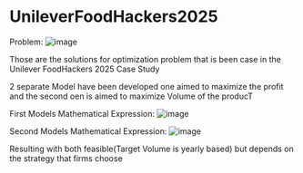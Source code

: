 # UnileverFoodHackers2025
Problem: 
![image](https://github.com/user-attachments/assets/24708e84-1670-4537-b0f9-b3fd140dcd0a)


Those are the solutions for optimization problem that is been case in the Unilever FoodHackers 2025 Case Study

2 separate Model have been developed one aimed to maximize the profit and the second oen is aimed to maximize Volume of the producT    


First Models Mathematical Expression:
![image](https://github.com/user-attachments/assets/547de4b5-b440-47bb-8d1e-7a4429858c38)


Second Models Mathematical Expression:
![image](https://github.com/user-attachments/assets/221945f6-8393-419d-a847-ed9e4e7df847)



Resulting with both feasible(Target Volume is yearly based) but depends on the strategy that firms choose 
